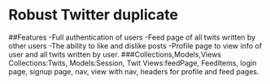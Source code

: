 # Robust Twitter duplicate
##Features
 -Full authentication of users
 -Feed page of all twits written by other users
 -The ability to like and dislike posts
 -Profile page to view info of user and all twits written by user.
###Collections,Models,Views
Collections:Twits,
Models:Session, Twit
Views:feedPage, FeedItems, login page, signup page, nav, view with nav, headers for profile and feed pages.
